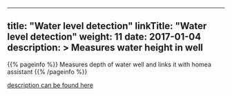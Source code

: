 
---
title: "Water level detection"
linkTitle: "Water level detection"
weight: 11
date: 2017-01-04
description: >
  Measures water height in well
---

{{% pageinfo %}}
Measures depth of water well and links it with homea assistant
{{% /pageinfo %}}

[description can be found here](https://github.com/goosst/WaterLevelDetection)

